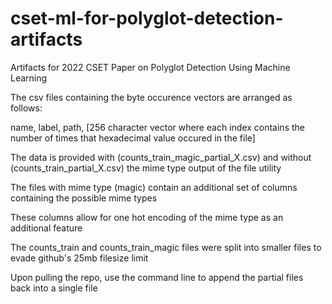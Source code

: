 # cset-ml-for-polyglot-detection-artifacts
Artifacts for 2022 CSET Paper on Polyglot Detection Using Machine Learning

The csv files containing the byte occurence vectors are arranged as follows:

name, label, path, [256 character vector where each index contains the number of times that hexadecimal value occured in the file]


The data is provided with (counts_train_magic_partial_X.csv) and without (counts_train_partial_X.csv) the mime type output of the file utility

The files with mime type (magic) contain an additional set of columns containing the possible mime types

These columns allow for one hot encoding of the mime type as an additional feature

The counts_train and counts_train_magic files were split into smaller files to evade github's 25mb filesize limit

Upon pulling the repo, use the command line to append the partial files back into a single file

